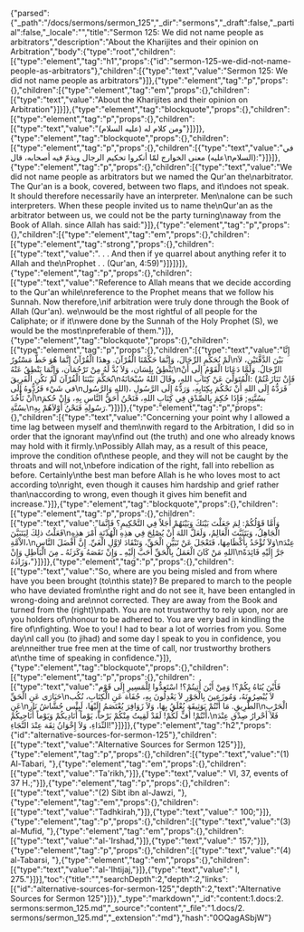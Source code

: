 {"parsed":{"_path":"/docs/sermons/sermon_125","_dir":"sermons","_draft":false,"_partial":false,"_locale":"","title":"Sermon 125:  We did not name people as arbitrators","description":"About the Kharijites and their opinion on Arbitration","body":{"type":"root","children":[{"type":"element","tag":"h1","props":{"id":"sermon-125-we-did-not-name-people-as-arbitrators"},"children":[{"type":"text","value":"Sermon 125:  We did not name people as arbitrators"}]},{"type":"element","tag":"p","props":{},"children":[{"type":"element","tag":"em","props":{},"children":[{"type":"text","value":"About the Kharijites and their opinion on Arbitration"}]}]},{"type":"element","tag":"blockquote","props":{},"children":[{"type":"element","tag":"p","props":{},"children":[{"type":"text","value":"ومن كلام له (عليه السلام)"}]}]},{"type":"element","tag":"blockquote","props":{},"children":[{"type":"element","tag":"p","props":{},"children":[{"type":"text","value":"في معنى الخوارج لمّا أنكروا تحكيم الرجال ويذمّ فيه أصحابه، قال (عليه\nالسلام):"}]}]},{"type":"element","tag":"p","props":{},"children":[{"type":"text","value":"We did not name people as arbitrators but we named the Qur'an the\narbitrator. The Qur'an is a book, covered, between two flaps, and it\ndoes not speak. It should therefore necessarily have an interpreter. Men\nalone can be such interpreters. When these people invited us to name the\nQur'an as the arbitrator between us, we could not be the party turning\naway from the Book of Allah. since Allah has said:"}]},{"type":"element","tag":"p","props":{},"children":[{"type":"element","tag":"em","props":{},"children":[{"type":"element","tag":"strong","props":{},"children":[{"type":"text","value":". . . And then if ye quarrel about anything refer it to Allah and the\nProphet . . (Qur'an, 4:59)"}]}]}]},{"type":"element","tag":"p","props":{},"children":[{"type":"text","value":"Reference to Allah means that we decide according to the Qur'an while\nreference to the Prophet means that we follow his Sunnah. Now therefore,\nif arbitration were truly done through the Book of Allah (Qur'an). we\nwould be the most rightful of all people for the Caliphate; or if it\nwere done by the Sunnah of the Holy Prophet (S), we would be the most\npreferable of them."}]},{"type":"element","tag":"blockquote","props":{},"children":[{"type":"element","tag":"p","props":{},"children":[{"type":"text","value":"إِنَّا لَمْ نُحَكِّمِ الرِّجَالَ، وَإِنَّمَا حَكَّمْنَا الْقُرْآنَ. وهذَا الْقُرْآنُ إِنَّمَا هُوَ خَطٌّ مَسْتُورٌ\nبَيْنَ الدَّفَّتَيْنِ، لاَ يَنْطِقُ بِلِسَان، وَلاَ بُدَّ لَهُ مِنْ تَرْجُمَان، وَإِنَّمَا يَنْطِقُ عَنْهُ\nالرِّجَالُ. وَلَمَّا دَعَانَا الْقَوْمُ إِلَى أَنْ نُحَكِّمَ بَيْنَنَا الْقُرْآنَ لَمْ نَكُنِ الْفَرِيقَ\nالْمُتَوَلِّيَ عَنْ كِتَابِ اللهِ، وقَالَ اللهُ سُبْحَانَهُ: (فَإِنْ تَنَازَعْتُمْ في شَيْء فَرُدُّوهُ إِلَى\nاللهِ وَالرَّسُول)، فَرَدُّهُ إِلَى اللهِ أَنْ نَحْكُمَ بِكِتَابِهِ، وَرَدُّهُ إِلَى الرَّسُولِ أَنْ نَأْخُذَ\nبسُنَّتِهِ; فَإِذَا حُكِمَ بِالصِّدْقِ فِي كِتَابِ اللهِ، فَنَحْنُ أَحَقُّ النَّاسِ بِهِ، وَإِنْ حُكمَ بسُنَّةِ\nرَسُولِهِ فَنَحْنُ أَوْلاَهُمْ بِهِ."}]}]},{"type":"element","tag":"p","props":{},"children":[{"type":"text","value":"Concerning your point why I allowed a time lag between myself and them\nwith regard to the Arbitration, I did so in order that the ignorant may\nfind out (the truth) and one who already knows may hold with it firmly.\nPossibly Allah may, as a result of this peace, improve the condition of\nthese people, and they will not be caught by the throats and will not,\nbefore indication of the right, fall into rebellion as before. Certainly\nthe best man before Allah is he who loves most to act according to\nright, even though it causes him hardship and grief rather than\naccording to wrong, even though it gives him benefit and increase."}]},{"type":"element","tag":"blockquote","props":{},"children":[{"type":"element","tag":"p","props":{},"children":[{"type":"text","value":"وَأَمَّا قَوْلُكُمْ: لِمَ جَعَلْتَ بَيْنَكَ وَبَيْنَهُمْ أَجَلاً فِي التَّحْكِيمِ؟ فَإِنَّمَا فَعَلْتُ ذلِكَ لِيَتَبَيَّنَ\nالْجَاهِلُ، وَيَتَثَبَّتَ الْعَالِمُ، وَلَعَلَّ اللهَ أَنْ يُصْلِحَ فِي هذِهِ الْهُدْنَةِ أَمْرَ هذِهِ الاْمَّةِ،\nوَلاَ تُؤْخَدُ بِأَكْظَامِهَا، فَتَعْجَلَ عَنْ تَبَيُّنِ الْحَقِّ، وَتَنْقَادَ لاِوَّلِ الْغَيِّ. إِنَّ أَفْضَلَ النَّاسِ\nعِنْدَ اللهِ مَنْ كَانَ الْعَمَلُ بِالْحَقِّ أَحَبَّ إِلَيْهِ ـ وَإِنْ نَقَصَهُ وَكَرَثَهُ ـ مِنَ الْبَاطِلِ وَإِنْ\nجَرَّ إِلَيْهِ فَائِدَةً وَزَادَهُ،"}]}]},{"type":"element","tag":"p","props":{},"children":[{"type":"text","value":"So, where are you being misled and from where have you been brought (to\nthis state)? Be prepared to march to the people who have deviated from\nthe right and do not see it, have been entangled in wrong-doing and are\nnot corrected. They are away from the Book and turned from the (right)\npath. You are not trustworthy to rely upon, nor are you holders of\nhonour to be adhered to. You are very bad in kindling the fire of\nfighting. Woe to you! I had to bear a lot of worries from you. Some day\nI call you (to jihad) and some day I speak to you in confidence, you are\nneither true free men at the time of call, nor trustworthy brothers at\nthe time of speaking in confidence."}]},{"type":"element","tag":"blockquote","props":{},"children":[{"type":"element","tag":"p","props":{},"children":[{"type":"text","value":"فَأَيْنَ يُتَاهُ بِكُمْ؟! وَمِنْ أَيْنَ أُتِيتُمْ؟! اسْتَعِدُّوا لِلْمَسِيرِ إِلَى قَوْم حَيَارَى عَنِ الْحَقِّ\nلاَ يُبْصِرُونَهُ، وَمُوزَعِينَ بِالْجَوْرِ لاَ يَعْدِلُونَ بِهِ، جُفَاة عَنِ الْكِتَابِ، نُكُب عَنِ\nالطَّرِيقِ. مَا أَنْتُمْ بَوَثِيقَة يُعْلَقُ بِهَا، وَلاَ زَوَافِرَ يُعْتَصَمُ إِلَيْهَا، لَبِئْس حُشَّاشُ نَارِ\nالْحَرْبِ أَنْتُمْ! أُفٍّ لَكُمْ! لَقَدْ لَقِيتُ مِنْكُمْ بَرْحاً، يَوْماً أُنَادِيكُمْ وَيَوْماً أُنَاجِيكُمْ،\nفَلاَ أحْرارُ صِدْق عِنْدَ النِّدَاءِ، وَلاَ إِخْوَانُ ثِقَة عِنْدَ النَّجَاءِ!"}]}]},{"type":"element","tag":"h2","props":{"id":"alternative-sources-for-sermon-125"},"children":[{"type":"text","value":"Alternative Sources for Sermon 125"}]},{"type":"element","tag":"p","props":{},"children":[{"type":"text","value":"(1) Al-Tabari, "},{"type":"element","tag":"em","props":{},"children":[{"type":"text","value":"Ta'rikh,"}]},{"type":"text","value":" VI, 37, events of 37 H.;"}]},{"type":"element","tag":"p","props":{},"children":[{"type":"text","value":"(2) Sibt ibn al-Jawzi, "},{"type":"element","tag":"em","props":{},"children":[{"type":"text","value":"Tadhkirah,"}]},{"type":"text","value":" 100;"}]},{"type":"element","tag":"p","props":{},"children":[{"type":"text","value":"(3) al-Mufid, "},{"type":"element","tag":"em","props":{},"children":[{"type":"text","value":"al-'Irshad,"}]},{"type":"text","value":" 157;"}]},{"type":"element","tag":"p","props":{},"children":[{"type":"text","value":"(4) al-Tabarsi, "},{"type":"element","tag":"em","props":{},"children":[{"type":"text","value":"al-'Ihtijaj,"}]},{"type":"text","value":" I, 275."}]}],"toc":{"title":"","searchDepth":2,"depth":2,"links":[{"id":"alternative-sources-for-sermon-125","depth":2,"text":"Alternative Sources for Sermon 125"}]}},"_type":"markdown","_id":"content:1.docs:2. sermons:sermon_125.md","_source":"content","_file":"1.docs/2. sermons/sermon_125.md","_extension":"md"},"hash":"0OQagASbjW"}
